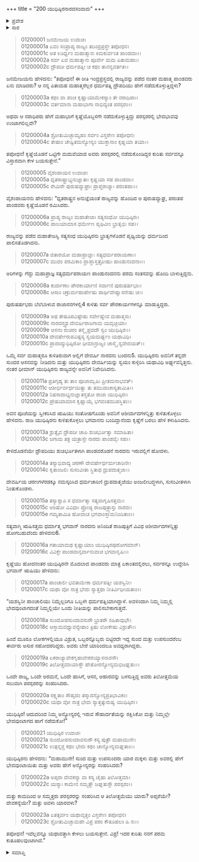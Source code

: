 +++
title = "200 ಯುಧಿಷ್ಠಿರನಾರದಸಂವಾದಃ"
+++

<details><summary>ಪ್ರವೇಶ</summary>


।।   ಓಂ ಓಂ ನಮೋ ನಾರಾಯಣಾಯ।।   ಶ್ರೀ ವೇದವ್ಯಾಸಾಯ ನಮಃ ।।

ಶ್ರೀ ಕೃಷ್ಣದ್ವೈಪಾಯನ ವೇದವ್ಯಾಸ ವಿರಚಿತ  

**ಶ್ರೀ ಮಹಾಭಾರತ**

**ಆದಿ ಪರ್ವ**

**ಅರ್ಜುನವನವಾಸ ಪರ್ವ**

**ಅಧ್ಯಾಯ 200**

</details>


<details><summary>ಸಾರ</summary>

ಇಂದ್ರಪ್ರಸ್ಥಕ್ಕೆ ನಾರದನ ಆಗಮನ, ಸತ್ಕಾರ (1-15). “ಪಾಂಚಾಲಿಯಿಂದಾಗಿ ನಿಮ್ಮಲ್ಲಿ ಭೇದವುಂಟಾಗಬಾರದೆಂದು ನಿಯಮವನ್ನು ಮಾಡಿಕೊಳ್ಳಬೇಕು” ಎಂದು ಹೇಳಿ ನಾರದನು ಸುಂದೋಪಸುಂದರ ಚರಿತ್ರೆಯನ್ನು ಹೇಳಲು ಪ್ರಾರಂಭಿಸಿದುದು (16-23).

</details>


> 01200001 ಜನಮೇಜಯ ಉವಾಚ।  
01200001a ಏವಂ ಸಂಪ್ರಾಪ್ಯ ರಾಜ್ಯಂ ತದಿಂದ್ರಪ್ರಸ್ಥೇ ತಪೋಧನ।  
01200001c ಅತ ಊರ್ಧ್ವಂ ಮಹಾತ್ಮಾನಃ ಕಿಮಕುರ್ವಂತ ಪಾಂಡವಾಃ।।  
01200002a ಸರ್ವ ಏವ ಮಹಾತ್ಮಾನಃ ಪೂರ್ವೇ ಮಮ ಪಿತಾಮಹಾಃ।   
01200002c ದ್ರೌಪದೀ ಧರ್ಮಪತ್ನೀ ಚ ಕಥಂ ತಾನನ್ವವರ್ತತ।।

ಜನಮೇಜಯನು ಹೇಳಿದನು: “ತಪೋಧನ! ಈ ರೀತಿ ಇಂದ್ರಪ್ರಸ್ಥದಲ್ಲಿ ರಾಜ್ಯವನ್ನು ಪಡೆದ ನಂತರ ಮಹಾತ್ಮ ಪಾಂಡವರು ಏನು ಮಾಡಿದರು? ಆ ನನ್ನ ಪಿತಾಮಹ ಮಹಾತ್ಮರೆಲ್ಲರ ಧರ್ಮಪತ್ನಿ ದ್ರೌಪದಿಯು ಹೇಗೆ ನಡೆದುಕೊಳ್ಳುತ್ತಿದ್ದಳು?

> 01200003a ಕಥಂ ವಾ ಪಂಚ ಕೃಷ್ಣಾಯಾಮೇಕಸ್ಯಾಂ ತೇ ನರಾಧಿಪಾಃ।  
01200003c ವರ್ತಮಾನಾ ಮಹಾಭಾಗಾ ನಾಭಿದ್ಯಂತ ಪರಸ್ಪರಂ।।

ಅಥವಾ ಆ ನರಾಧಿಪರು ಹೇಗೆ ಮಹಾಭಾಗೆ ಕೃಷ್ಣೆಯೊಬ್ಬಳಿಗೇ ನಡೆದುಕೊಳ್ಳುತ್ತಿದ್ದು ಪರಸ್ಪರರಲ್ಲಿ ಭೇದಭಾವವು ಉಂಟಾಗಲಿಲ್ಲವೇ?

> 01200004a ಶ್ರೋತುಮಿಚ್ಛಾಮ್ಯಹಂ ಸರ್ವಂ ವಿಸ್ತರೇಣ ತಪೋಧನ।  
01200004c ತೇಷಾಂ ಚೇಷ್ಟಿತಮನ್ಯೋನ್ಯಂ ಯುಕ್ತಾನಾಂ ಕೃಷ್ಣಯಾ ತಯಾ।।

ತಪೋಧನ! ಕೃಷ್ಣೆಯೊಡನೆ ಒಟ್ಟಿಗೇ ಮದುವೆಯಾದ ಅವರು ಪರಸ್ಪರರಲ್ಲಿ ನಡೆದುಕೊಂಡಿದ್ದರ ಕುರಿತು ಸರ್ವವನ್ನೂ ವಿಸ್ತಾರವಾಗಿ ಕೇಳ ಬಯಸುತ್ತೇನೆ.”

> 01200005 ವೈಶಂಪಾಯನ ಉವಾಚ।  
01200005a ಧೃತರಾಷ್ಟ್ರಾಭ್ಯನುಜ್ಞಾತಾಃ ಕೃಷ್ಣಯಾ ಸಹ ಪಾಂಡವಾಃ।  
01200005c ರೇಮಿರೇ ಪುರುಷವ್ಯಾಘ್ರಾಃ ಪ್ರಾಪ್ತರಾಜ್ಯಾಃ ಪರಂತಪಾಃ।।

ವೈಶಂಪಾಯನನು ಹೇಳಿದನು: “ಧೃತರಾಷ್ಟ್ರನ ಅನುಜ್ಞೆಯಂತೆ ರಾಜ್ಯವನ್ನು ಹೊಂದಿದ ಆ ಪುರುಷವ್ಯಾಘ್ರ, ಪರಂತಪ ಪಾಂಡವರು ಕೃಷ್ಣೆಯೊಡನೆ ರಮಿಸಿದರು.

> 01200006a ಪ್ರಾಪ್ಯ ರಾಜ್ಯಂ ಮಹಾತೇಜಾಃ ಸತ್ಯಸಂಧೋ ಯುಧಿಷ್ಠಿರಃ।  
01200006c ಪಾಲಯಾಮಾಸ ಧರ್ಮೇಣ ಪೃಥಿವೀಂ ಭ್ರಾತೃಭಿಃ ಸಹ।।

ರಾಜ್ಯವನ್ನು ಪಡೆದ ಮಹಾತೇಜಸ್ವಿ ಸತ್ಯಸಂಧ ಯುಧಿಷ್ಠಿರನು ಭ್ರಾತೃಗಳೊಡನೆ ಪೃಥ್ವಿಯನ್ನು ಧರ್ಮದಿಂದ ಪಾಲಿಸತೊಡಗಿದನು.

> 01200007a ಜಿತಾರಯೋ ಮಹಾಪ್ರಾಜ್ಞಾಃ ಸತ್ಯಧರ್ಮಪರಾಯಣಾಃ।   
01200007c ಮುದಂ ಪರಮಿಕಾಂ ಪ್ರಾಪ್ತಾಸ್ತತ್ರೋಷುಃ ಪಾಂಡುನಂದನಾಃ।।

ಅರಿಗಳನ್ನು ಗೆದ್ದು ಮಹಾಪ್ರಾಜ್ಞ ಸತ್ಯಧರ್ಮಪರಾಯಣ ಪಾಂಡುನಂದನನು ಪರಮ ಸಂತಸವನ್ನು ಹೊಂದಿ ಬಾಳುತ್ತಿದ್ದನು.

> 01200008a ಕುರ್ವಾಣಾಃ ಪೌರಕಾರ್ಯಾಣಿ ಸರ್ವಾಣಿ ಪುರುಷರ್ಷಭಾಃ।  
01200008c ಆಸಾಂ ಚಕ್ರುರ್ಮಹಾರ್ಹೇಷು ಪಾರ್ಥಿವೇಷ್ವಾಸನೇಷು ಚ।।

ಪುರುಷರ್ಷಭರು ಬೆಲೆಬಾಳುವ ರಾಜಾಸನಗಳಲ್ಲಿ4 ಕುಳಿತು ಸರ್ವ ಪೌರಕಾರ್ಯಗಳನ್ನೂ ಮಾಡುತ್ತಿದ್ದರು.

> 01200009a ಅಥ ತೇಷೂಪವಿಷ್ಟೇಷು ಸರ್ವೇಷ್ವೇವ ಮಹಾತ್ಮಸು।  
01200009c ನಾರದಸ್ತ್ವಥ ದೇವರ್ಷಿರಾಜಗಾಮ ಯದೃಚ್ಛಯಾ।  
01200009e ಆಸನಂ ರುಚಿರಂ ತಸ್ಮೈ ಪ್ರದದೌ ಸ್ವಂ ಯುಧಿಷ್ಠಿರಃ।।   
01200010a ದೇವರ್ಷೇರುಪವಿಷ್ಟಸ್ಯ ಸ್ವಯಮರ್ಘ್ಯಂ ಯಥಾವಿಧಿ।  
01200010c ಪ್ರಾದಾದ್ಯುಧಿಷ್ಠಿರೋ ಧೀಮಾನ್ರಾಜ್ಯಂ ಚಾಸ್ಮೈ ನ್ಯವೇದಯತ್।।

ಒಮ್ಮೆ ಸರ್ವ ಮಹಾತ್ಮರೂ ಕುಳಿತಿರುವಾಗ ಅಲ್ಲಿಗೆ ದೇವರ್ಷಿ ನಾರದನು ಬಂದನು5. ಯುಧಿಷ್ಠಿರನು ಅವನಿಗೆ ತನ್ನದೇ ಸುಂದರ ಆಸನವನ್ನು ನೀಡಿದನು ಮತ್ತು ಯುಧಿಷ್ಠಿರನು ದೇವರ್ಷಿಯನ್ನು ಸ್ವಯಂ ಕುಳ್ಳಿರಿಸಿ ಯಥಾವಿಧಿ ಅರ್ಘ್ಯವನ್ನಿತ್ತನು. ನಂತರ ಧೀಮಾನ್ ಯುಧಿಷ್ಠಿರನು ರಾಜ್ಯವನ್ನೇ ಅವನಿಗೆ ನಿವೇದಿಸಿದನು.

> 01200011a ಪ್ರತಿಗೃಹ್ಯ ತು ತಾಂ ಪೂಜಾಮೃಷಿಃ ಪ್ರೀತಮನಾಭವತ್।  
01200011c ಆಶೀರ್ಭಿರ್ವರ್ಧಯಿತ್ವಾ ತು ತಮುವಾಚಾಸ್ಯತಾಮಿತಿ।।  
01200012a ನಿಷಸಾದಾಭ್ಯನುಜ್ಞಾತಸ್ತತೋ ರಾಜಾ ಯುಧಿಷ್ಠಿರಃ।  
01200012c ಪ್ರೇಷಯಾಮಾಸ ಕೃಷ್ಣಾಯೈ ಭಗವಂತಮುಪಸ್ಥಿತಂ।।

ಅವನ ಪೂಜೆಯನ್ನು ಸ್ವೀಕರಿಸಿದ ಋಷಿಯು ಸಂತೋಷಗೊಂಡು ಅವನಿಗೆ ಆಶೀರ್ವಾದಗಳನ್ನಿತ್ತು ಕುಳಿತುಕೊಳ್ಳಲು ಹೇಳಿದನು. ರಾಜ ಯುಧಿಷ್ಠಿರನು ಕುಳಿತುಕೊಳ್ಳಲು ಭಗವಾನನು ಬಂದಿದ್ದಾನೆಂದು ಕೃಷ್ಣೆಗೆ ಬರಲು ಹೇಳಿ ಕಳುಹಿಸಿದನು.

> 01200013a ಶ್ರುತ್ವೈವ ದ್ರೌಪದೀ ಚಾಪಿ ಶುಚಿರ್ಭೂತ್ವಾ ಸಮಾಹಿತಾ।  
01200013c ಜಗಾಮ ತತ್ರ ಯತ್ರಾಸ್ತೇ ನಾರದಃ ಪಾಂಡವೈಃ ಸಹ।।

ಕೇಳಿದೊಡನೆಯೇ ದ್ರೌಪದಿಯು ಶುಚಿರ್ಭೂತಳಾಗಿ ಪಾಂಡವರೊಡನೆ ನಾರದನು ಇರುವಲ್ಲಿಗೆ ಹೋದಳು.

> 01200014a ತಸ್ಯಾಭಿವಾದ್ಯ ಚರಣೌ ದೇವರ್ಷೇರ್ಧರ್ಮಚಾರಿಣೀ।   
01200014c ಕೃತಾಂಜಲಿಃ ಸುಸಂವೀತಾ ಸ್ಥಿತಾಥ ದ್ರುಪದಾತ್ಮಜಾ।।

ದೇವರ್ಷಿಯ ಚರಣಗಳೆರಡಕ್ಕೂ ನಮಸ್ಕರಿಸಿದ ಧರ್ಮಚಾರಿಣಿ ದ್ರುಪದಾತ್ಮಜೆಯು ಅಂಜಲೀಬದ್ಧಳಾಗಿ, ಸುಸಂವೀತಳಾಗಿ ನಿಂತುಕೊಂಡಳು.

> 01200015a ತಸ್ಯಾಶ್ಚಾಪಿ ಸ ಧರ್ಮಾತ್ಮಾ ಸತ್ಯವಾಗೃಷಿಸತ್ತಮಃ।  
01200015c ಆಶಿಷೋ ವಿವಿಧಾಃ ಪ್ರೋಚ್ಯ ರಾಜಪುತ್ರ್ಯಾಸ್ತು ನಾರದಃ।  
01200015e ಗಮ್ಯತಾಮಿತಿ ಹೋವಾಚ ಭಗವಾಂಸ್ತಾಮನಿಂದಿತಾಂ।।

ಸತ್ಯವಾಗ್ಮಿ ಋಷಿಸತ್ತಮ ಧರ್ಮಾತ್ಮ ಭಗವಾನ್ ನಾರದನು ಅನಿಂದಿತೆ ರಾಜಪುತ್ರಿಗೆ ವಿವಿಧ ಆಶೀರ್ವಾದಗಳನ್ನಿತ್ತು ಹೋಗಬಹುದೆಂದು ಹೇಳಿದನು6.

> 01200016a ಗತಾಯಾಮಥ ಕೃಷ್ಣಾಯಾಂ ಯುಧಿಷ್ಠಿರಪುರೋಗಮಾನ್।   
01200016c ವಿವಿಕ್ತೇ ಪಾಂಡವಾನ್ಸರ್ವಾನುವಾಚ ಭಗವಾನೃಷಿಃ।।

ಕೃಷ್ಣೆಯು ಹೋದನಂತರ ಯುಧಿಷ್ಠಿರನೇ ಮೊದಲಾದ ಪಾಂಡವರು ಮಾತ್ರ ಏಕಾಂತದಲ್ಲಿರಲು, ಸರ್ವರನ್ನೂ ಉದ್ದೇಶಿಸಿ ಭಗವಾನ್ ಋಷಿಯು ಹೇಳಿದನು:

> 01200017a ಪಾಂಚಾಲೀ ಭವತಾಮೇಕಾ ಧರ್ಮಪತ್ನೀ ಯಶಸ್ವಿನೀ।  
01200017c ಯಥಾ ವೋ ನಾತ್ರ ಭೇದಃ ಸ್ಯಾತ್ತಥಾ ನೀತಿರ್ವಿಧೀಯತಾಂ।।

“ಯಶಸ್ವಿನೀ ಪಾಂಚಾಲಿಯು ನಿಮ್ಮೆಲ್ಲರಿಗೂ ಒಬ್ಬಳೇ ಧರ್ಮಪತ್ನಿಯಾಗಿದ್ದಾಳೆ. ಅವಳಿಂದಾಗಿ ನಿಮ್ಮ ನಿಮ್ಮಲ್ಲಿ ಭೇದವುಂಟಾಗದಂತೆ ನಿಮ್ಮಲ್ಲಿಯೇ ಒಂದು ನೀತಿಯನ್ನು ಪಾಲಿಸಬೇಕಾಗುತ್ತದೆ.

> 01200018a ಸುಂದೋಪಸುಂದಾವಸುರೌ ಭ್ರಾತರೌ ಸಹಿತಾವುಭೌ।  
01200018c ಆಸ್ತಾಮವಧ್ಯಾವನ್ಯೇಷಾಂ ತ್ರಿಷು ಲೋಕೇಷು ವಿಶ್ರುತೌ।।

ಹಿಂದೆ ಮೂರೂ ಲೋಕಗಳಲ್ಲಿಯೂ ವಿಶ್ರುತ, ಒಬ್ಬರನ್ನೊಬ್ಬರು ಬಿಟ್ಟಿರದೇ ಇದ್ದ ಸುಂದ ಮತ್ತು ಉಪಸುಂದರೆಂಬ ಈರ್ವರು ಅಸುರ ಸಹೋದರರಿದ್ದರು. ಅವರು ಬೇರೆ ಯಾರಿಂದಲೂ ಅವಧ್ಯರಾಗಿದ್ದರು.

> 01200019a ಏಕರಾಜ್ಯಾವೇಕಗೃಹಾವೇಕಶಯ್ಯಾಸನಾಶನೌ।  
01200019c ತಿಲೋತ್ತಮಾಯಾಸ್ತೌ ಹೇತೋರನ್ಯೋನ್ಯಮಭಿಜಘ್ನತುಃ।।

ಒಂದೇ ರಾಜ್ಯ, ಒಂದೇ ಅರಮನೆ, ಒಂದೇ ಹಾಸಿಗೆ, ಆಸನ, ಆಹಾರವನ್ನು ಬಳಸುತ್ತಿದ್ದ ಅವರು ತಿಲೋತ್ತಮೆಯ ಸಲುವಾಗಿ ಪರಸ್ಪರರನ್ನು ಸಂಹರಿಸಿದರು.

> 01200020a ರಕ್ಷ್ಯತಾಂ ಸೌಹೃದಂ ತಸ್ಮಾದನ್ಯೋನ್ಯಪ್ರತಿಭಾವಿಕಂ।  
01200020c ಯಥಾ ವೋ ನಾತ್ರ ಭೇದಃ ಸ್ಯಾತ್ತತ್ಕುರುಷ್ವ ಯುಧಿಷ್ಠಿರ।।

ಯುಧಿಷ್ಠಿರ! ಆದುದರಿಂದ ನಿಮ್ಮ ಅನ್ಯೋನ್ಯರಲ್ಲಿ ಇರುವ ಸೌಹಾರ್ದತೆಯನ್ನು ರಕ್ಷಿಸಿಕೋ ಮತ್ತು ನಿಮ್ಮಲ್ಲೇ ಭೇದವುಂಟಾಗದ ಹಾಗೆ ನಡೆದುಕೋ!”

> 01200021 ಯುಧಿಷ್ಠಿರ ಉವಾಚ।  
01200021a ಸುಂದೋಪಸುಂದಾವಸುರೌ ಕಸ್ಯ ಪುತ್ರೌ ಮಹಾಮುನೇ।   
01200021c ಉತ್ಪನ್ನಶ್ಚ ಕಥಂ ಭೇದಃ ಕಥಂ ಚಾನ್ಯೋನ್ಯಮಘ್ನತಾಂ।।

ಯುಧಿಷ್ಠಿರನು ಹೇಳಿದನು: “ಮಹಾಮುನೇ! ಸುಂದ ಮತ್ತು ಉಪಸುಂದರು ಯಾರ ಮಕ್ಕಳು ಮತ್ತು ಅವರಲ್ಲಿ ಹೇಗೆ ಭೇದವುಂಟಾಯಿತು ಮತ್ತು ಅವರು ಹೇಗೆ ಅನ್ಯೋನ್ಯರನ್ನು ಸಂಹರಿಸಿದರು?

> 01200022a ಅಪ್ಸರಾ ದೇವಕನ್ಯಾ ವಾ ಕಸ್ಯ ಚೈಷಾ ತಿಲೋತ್ತಮಾ।  
01200022c ಯಸ್ಯಾಃ ಕಾಮೇನ ಸಮ್ಮತ್ತೌ ಜಘ್ನತುಸ್ತೌ ಪರಸ್ಪರಂ।।

ಮತ್ತು ಕಾಮದಿಂದ ಆ ಸಮ್ಮತ್ತರು ಪರಸ್ಪರರನ್ನು ಸಂಹರಿಸಿದ ಆ ತಿಲೋತ್ತಮೆಯು ಯಾರು? ಅಪ್ಸರೆಯೇ? ದೇವಕನ್ಯೆಯೇ? ಮತ್ತು ಅವಳು ಯಾರವಳು?

> 01200023a ಏತತ್ಸರ್ವಂ ಯಥಾವೃತ್ತಂ ವಿಸ್ತರೇಣ ತಪೋಧನ।  
01200023c ಶ್ರೋತುಮಿಚ್ಛಾಮಹೇ ವಿಪ್ರ ಪರಂ ಕೌತೂಹಲಂ ಹಿ ನಃ।।

ತಪೋಧನ! ಇವೆಲ್ಲವನ್ನೂ ಯಥಾವತ್ತಾಗಿ ಕೇಳಲು ಬಯಸುತ್ತೇನೆ. ವಿಪ್ರ! ಇದರ ಕುರಿತು ನನಗೆ ಪರಮ ಕುತೂಹಲವುಂಟಾಗಿದೆ.”


<details><summary>ಸಮಾಪ್ತಿ</summary>


ಇತಿ ಶ್ರೀಮಹಾಭಾರತೇ ಆದಿಪರ್ವಣಿ ಅರ್ಜುನವನವಾಸಪರ್ವಣಿ ಯುಧಿಷ್ಠಿರನಾರದಸಂವಾದೇ ದ್ವಿಶತತಮೋಽಧ್ಯಾಯಃ।।  
ಇದು ಶ್ರೀಮಹಾಭಾರತದ ಆದಿಪರ್ವದಲ್ಲಿ ಅರ್ಜುನವನವಾಸಪರ್ವದಲ್ಲಿ ಯುಧಿಷ್ಠಿರನಾರದಸಂವಾದ ಎನ್ನುವ ಇನ್ನೂರನೆಯ ಅಧ್ಯಾಯವು.



</details>

